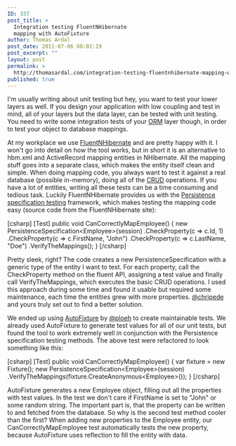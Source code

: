 ```yaml
---
ID: 337
post_title: >
  Integration testing FluentNHibernate
  mapping with AutoFixture
author: Thomas Ardal
post_date: 2011-07-06 08:02:19
post_excerpt: ""
layout: post
permalink: >
  http://thomasardal.com/integration-testing-fluentnhibernate-mapping-with-autofixture/
published: true
---
```

I'm usually writing about unit testing but hey, you want to test your lower layers as well. If you design your application with low coupling and test in mind, all of your layers but the data layer, can be tested with unit testing. You need to write some integration tests of your <a href="http://en.wikipedia.org/wiki/Object-relational_mapping" target="_blank">ORM</a> layer though, in order to test your object to database mappings.

At my workplace we use <a href="http://fluentnhibernate.org/">FluentNHibernate</a> and are pretty happy with it. I won't go into detail on how the tool works, but in short it is an alternative to hbm.xml and ActiveRecord mapping entities in NHibernate. All the mapping stuff goes into a separate class, which makes the entity itself clean and simple. When doing mapping code, you always want to test it against a real database (possible in-memory), doing all of the <a href="http://en.wikipedia.org/wiki/Create,_read,_update_and_delete" target="_blank">CRUD</a> operations. If you have a lot of entities, writing all these tests can be a time consuming and tedious task. Luckily FluentNHibernate provides us with the <a href="http://wiki.fluentnhibernate.org/Persistence_specification_testing" target="_blank">Persistence specification testing</a> framework, which makes testing the mapping code easy (source code from the FluentNHibernate site):

[csharp]
[Test]
public void CanCorrectlyMapEmployee()
{
    new PersistenceSpecification&lt;Employee&gt;(session)
        .CheckProperty(c =&gt; c.Id, 1)
        .CheckProperty(c =&gt; c.FirstName, &quot;John&quot;)
        .CheckProperty(c =&gt; c.LastName, &quot;Doe&quot;)
        .VerifyTheMappings();
}
[/csharp]

Pretty sleek, right? The code creates a new PersistenceSpecification with a generic type of the entity I want to test. For each property, call the CheckProperty method on the fluent API, assigning a test value and finally call VerifyTheMappings, which executes the basic CRUD operations. I used this approach during some time and found it usable but required some maintenance, each time the entities grew with more properties. <a href="http://twitter.com/#!/chripede">@chripede</a> and yours truly set out to find a better solution.

We ended up using <a href="http://autofixture.codeplex.com/" target="_blank">AutoFixture</a> by <a href="http://twitter.com/#!/ploeh" target="_blank">@ploeh</a> to create maintainable tests. We already used AutoFixture to generate test values for all of our unit tests, but found the tool to work extremely well in conjunction with the Persistence specification testing methods. The above test were refactored to look something like this:

[csharp]
[Test]
public void CanCorrectlyMapEmployee()
{
    var fixture = new Fixture();
    new PersistenceSpecification&lt;Employee&gt;(session)
        .VerifyTheMappings(fixture.CreateAnonymous&lt;Employee&gt;());
}
[/csharp]

AutoFixture generates a new Employee object, filling out all the properties with test values. In the test we don't care if FirstName is set to "John" or some random string. The important part is, that the property can be written to and fetched from the database. So why is the second test method cooler than the first? When adding new properties to the Employee entity, our CanCorrectlyMapEmployee test automatically tests the new property, because AutoFixture uses reflection to fill the entity with data.